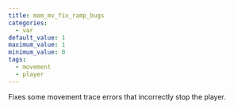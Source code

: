 ```yaml
---
title: mom_mv_fix_ramp_bugs
categories:
  - var
default_value: 1
maximum_value: 1
minimum_value: 0
tags:
  - movement
  - player
---
```


Fixes some movement trace errors that incorrectly stop the player.
